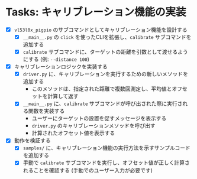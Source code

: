 # Tasks: キャリブレーション機能の実装

- [x] `vl53l0x_pigpio` のサブコマンドとしてキャリブレーション機能を設計する
    - [x] `__main__.py` の `click` を使ったCLIを拡張し、`calibrate` サブコマンドを追加する
    - [x] `calibrate` サブコマンドに、ターゲットの距離を引数として渡せるようにする (例: `--distance 100`)
- [x] キャリブレーションロジックを実装する
    - [x] `driver.py` に、キャリブレーションを実行するための新しいメソッドを追加する
        - このメソッドは、指定された距離で複数回測定し、平均値とオフセットを計算して返す
    - [x] `__main__.py` に、`calibrate` サブコマンドが呼び出された際に実行される関数を実装する
        - ユーザーにターゲットの設置を促すメッセージを表示する
        - `driver.py` のキャリブレーションメソッドを呼び出す
        - 計算されたオフセット値を表示する
- [x] 動作を検証する
    - [x] `samples/` に、キャリブレーション機能の実行方法を示すサンプルコードを追加する
    - [x] 手動で `calibrate` サブコマンドを実行し、オフセット値が正しく計算されることを確認する (手動でのユーザー入力が必要です)